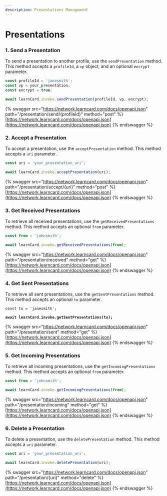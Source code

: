 ```yaml
---
description: Presentations Management
---
```


# Presentations

### **1. Send a Presentation**

To send a presentation to another profile, use the `sendPresentation` method. This method accepts a `profileId`, a `vp` object, and an optional `encrypt` parameter.

```javascript
const profileId = 'janesmith';
const vp = your_presentation;
const encrypt = true;

await learnCard.invoke.sendPresentation(profileId, vp, encrypt);
```

{% swagger src="https://network.learncard.com/docs/openapi.json" path="/presentation/send/{profileId}" method="post" %}
[https://network.learncard.com/docs/openapi.json](https://network.learncard.com/docs/openapi.json)
{% endswagger %}

### **2. Accept a Presentation**

To accept a presentation, use the `acceptPresentation` method. This method accepts a `uri` parameter.

```javascript
const uri = 'your_presentation_uri';

await learnCard.invoke.acceptPresentation(uri);
```

{% swagger src="https://network.learncard.com/docs/openapi.json" path="/presentation/accept/{uri}" method="post" %}
[https://network.learncard.com/docs/openapi.json](https://network.learncard.com/docs/openapi.json)
{% endswagger %}

### **3. Get Received Presentations**

To retrieve all received presentations, use the `getReceivedPresentations` method. This method accepts an optional `from` parameter.

```javascript
const from = 'johnsmith';

await learnCard.invoke.getReceivedPresentations(from);
```

{% swagger src="https://network.learncard.com/docs/openapi.json" path="/presentation/received" method="get" %}
[https://network.learncard.com/docs/openapi.json](https://network.learncard.com/docs/openapi.json)
{% endswagger %}

### **4. Get Sent Presentations**

To retrieve all sent presentations, use the `getSentPresentations` method. This method accepts an optional `to` parameter.

<pre class="language-javascript"><code class="lang-javascript">const to = 'janesmith';

<strong>await learnCard.invoke.getSentPresentations(to);
</strong></code></pre>

{% swagger src="https://network.learncard.com/docs/openapi.json" path="/presentation/sent" method="get" %}
[https://network.learncard.com/docs/openapi.json](https://network.learncard.com/docs/openapi.json)
{% endswagger %}

### **5. Get Incoming Presentations**

To retrieve all incoming presentations, use the `getIncomingPresentations` method. This method accepts an optional `from` parameter.

```javascript
const from = 'johnsmith';

await learnCard.invoke.getIncomingPresentations(from);
```

{% swagger src="https://network.learncard.com/docs/openapi.json" path="/presentation/incoming" method="get" %}
[https://network.learncard.com/docs/openapi.json](https://network.learncard.com/docs/openapi.json)
{% endswagger %}

### **6. Delete a Presentation**

To delete a presentation, use the `deletePresentation` method. This method accepts a `uri` parameter.

```javascript
const uri = 'your_presentation_uri';

await learnCard.invoke.deletePresentation(uri);
```

{% swagger src="https://network.learncard.com/docs/openapi.json" path="/presentation/{uri}" method="delete" %}
[https://network.learncard.com/docs/openapi.json](https://network.learncard.com/docs/openapi.json)
{% endswagger %}
